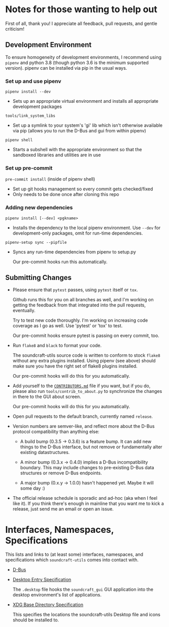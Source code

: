 Notes for those wanting to help out
===================================

First of all, thank you!  I appreciate all feedback, pull requests, and gentle criticism!

Development Environment
-----------------------

To ensure homogeneity of development environments, I recommend
using `pipenv` and python 3.8 (though python 3.6 is the minimum
supported version).  pipenv can be installed via pip in the usual
ways.

### Set up and use pipenv

`pipenv install --dev`
- Sets up an appropriate virtual environment and installs all
  appropriate development packages

`tools/link_system_libs`
- Set up a symlink to your system's 'gi' lib which isn't otherwise available
  via pip (allows you to run the D-Bus and gui from within pipenv)

`pipenv shell`
- Starts a subshell with the appropriate environment so that the
  sandboxed libraries and utilities are in use

### Set up pre-commit

`pre-commit install` (inside of pipenv shell)
- Set up git hooks management so every commit gets checked/fixed
- Only needs to be done once after cloning this repo

### Adding new dependencies

`pipenv install [--dev] <pgkname>`
- Installs the dependency to the local pipenv environment.  Use
  `--dev` for development-only packages, omit for run-time
  dependencies.

`pipenv-setup sync --pipfile`
- Syncs any run-time dependencies from pipenv to setup.py

  Our pre-commit hooks run this automatically.


Submitting Changes
------------------

- Please ensure that `pytest` passes, using `pytest` itself or `tox`.

  Github runs this for you on all branches as well, and I'm working on
  getting the feedback from that integrated into the pull requests,
  eventually.

  Try to test new code thoroughly.  I'm working on increasing code
  coverage as I go as well.  Use 'pytest' or 'tox' to test.

  Our pre-commit hooks ensure pytest is passing on every commit, too.

- Run `flake8` and `black` to format your code.

  The soundcraft-utils source code is written to conform to stock `flake8`
  without any extra plugins installed.  Using pipenv (see above) should make
  sure you have the right set of flake8 plugins installed.

  Our pre-commit hooks will do this for you automatically.

- Add yourself to the [`CONTRIBUTORS.md`](CONTRIBUTORS.html) file if you
  want, but if you do, please also run `tools/contrib_to_about.py` to
  synchronize the changes in there to the GUI about screen.

  Our pre-commit hooks will do this for you automatically.

- Open pull requests to the default branch, currently named `release`.

- Version numbers are semver-like, and reflect more about the D-Bus protocol
  compatibility than anything else:

    - A build bump (0.3.5 -> 0.3.6) is a feature bump.  It can add new things
      to the D-Bus interface, but not remove or fundamentally alter existing
      datastructures.

    - A minor bump (0.3.x -> 0.4.0) implies a D-Bus incompatibility boundary.
      This may include changes to pre-existing D-Bus data structures or remove
      D-Bus endpoints.

    - A major bump (0.x.y -> 1.0.0) hasn't happened yet.  Maybe it will some day :)

- The official release schedule is sporadic and ad-hoc (aka when I feel like
  it).  If you think there's enough in mainline that you want me to kick a
  release, just send me an email or open an issue.


Interfaces, Namespaces, Specifications
======================================

This lists and links to (at least some) interfaces, namespaces, and
specifications which `soundcraft-utils` comes into contact with.

  * [D-Bus](https://dbus.freedesktop.org/doc/dbus-specification.html)

  * [Desktop Entry Specification](https://specifications.freedesktop.org/desktop-entry-spec/desktop-entry-spec-latest.html)

    The `.desktop` file hooks the `soundcraft_gui` GUI application
    into the desktop environment's list of applications.

  * [XDG Base Directory Specification](https://specifications.freedesktop.org/basedir-spec/basedir-spec-latest.html)

    This specifies the locations the soundcraft-utils Desktop file and
    icons should be installed to.
